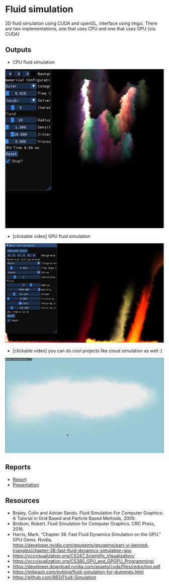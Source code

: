 # Fluid simulation

2D fluid simulation using CUDA and openGL, interface using imgui. 
There are two implementations, one that uses CPU and one that uses GPU (via CUDA)

## Outputs
* CPU fluid simulation

![CPU simulation](output/fluidSimulation.png)
* [clickable video] GPU fluid simulation

[![GPU simulation](output/fluid%20simulation%20cuda.png)](output/fluid%20simulation.mp4)
* [clickable video] you can do cool projects like cloud simulation as well :)

[![cloud](output/cloud.png)](output/cloud.mp4)

## Reports
* [Report](report/Report.pdf)
* [Presentation](report/Presentation.pdf)



## Resources
* Braley, Colin and Adrian Sandu. Fluid Simulation For Computer Graphics: A Tutorial in Grid Based and Particle Based Methods, 2009.
* Bridson, Robert. Fluid Simulation for Computer Graphics. CRC Press, 2016.
* Harris, Mark. “Chapter 38. Fast Fluid Dynamics Simulation on the GPU.” GPU Gems. Nvidia, https://developer.nvidia.com/gpugems/gpugems/part-vi-beyond-triangles/chapter-38-fast-fluid-dynamics-simulation-gpu 
* https://vccvisualization.org/CS247_Scientific_Visualization/
* https://vccvisualization.org/CS380_GPU_and_GPGPU_Programming/
* https://developer.download.nvidia.com/assets/cuda/files/reduction.pdf
* https://mikeash.com/pyblog/fluid-simulation-for-dummies.html
* https://github.com/983/Fluid-Simulation